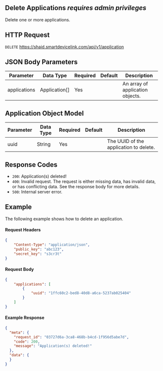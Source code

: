 ## Delete Applications *requires admin privileges*
Delete one or more applications.

## HTTP Request
`DELETE` https://shaid.smartdevicelink.com/api/v1/application

## JSON Body Parameters
| Parameter | Data Type | Required | Default | Description |
|-----------|-----------|----------|---------|-------------|
| applications | Application[] | Yes | | An array of application objects. |

## Application Object Model
| Parameter | Data Type | Required | Default | Description |
|-----------|-----------|----------|---------|-------------|
| uuid | String | Yes | | The UUID of the application to delete. |

## Response Codes
* `200`: Application(s) deleted!
* `400`: Invalid request. The request is either missing data, has invalid data, or has conflicting data. See the response body for more details.
* `500`: Internal server error.

## Example
The following example shows how to delete an application.

#### Request Headers
```json
{
    "Content-Type": "application/json",
    "public_key": "abc123",
    "secret_key": "s3cr3t"
}
```

#### Request Body
```json
{
    "applications": [
        {
            "uuid": "1ffc60c2-bed8-40d8-a6ca-5237ab025404"
        }
    ]
}
```

#### Example Response
```json
{
  "meta": {
    "request_id": "03727d6a-3ca8-468b-b4cd-1f956d5abe7d",
    "code": 200,
    "message": "Application(s) deleted!"
  },
  "data": {
  }
}
```
